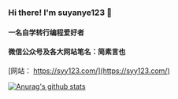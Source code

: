 ### Hi there! I'm suyanye123 👋

<!--
**suyanye123/suyanye123** is a ✨ _special_ ✨ repository because its `README.md` (this file) appears on your GitHub profile.

Here are some ideas to get you started:

- 🔭 I’m currently working on ...
- 🌱 I’m currently learning ...
- 👯 I’m looking to collaborate on ...
- 🤔 I’m looking for help with ...
- 💬 Ask me about ...
- 📫 How to reach me: ...
- 😄 Pronouns: ...
- ⚡ Fun fact: ...
-->
#### 一名自学转行编程爱好者 

#### 微信公众号及各大网站笔名：简素言也

[网站： https://syy123.com/](https://syy123.com/)

[![Anurag's github stats](https://github-readme-stats.vercel.app/api?username=suyanye123)](https://github.com/anuraghazra/github-readme-stats)
  
